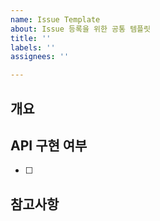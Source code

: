 ```yaml
---
name: Issue Template
about: Issue 등록을 위한 공통 템플릿
title: ''
labels: ''
assignees: ''

---
```


## 개요
>
## API 구현 여부
- [ ] 
## 참고사항

